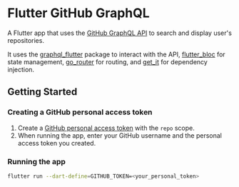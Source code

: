# Flutter GitHub GraphQL

A Flutter app that uses the [GitHub GraphQL API](https://developer.github.com/v4/) to search and display user's repositories.

It uses the [graphql_flutter](https://pub.dev/packages/graphql_flutter) package to interact with the API, [flutter_bloc](https://pub.dev/packages/flutter_bloc) for state management, [go_router](https://pub.dev/packages/go_router) for routing, and [get_it](https://pub.dev/packages/get_it) for dependency injection.

## Getting Started

### Creating a GitHub personal access token
1. Create a [GitHub personal access token](https://docs.github.com/en/github/authenticating-to-github/creating-a-personal-access-token) with the `repo` scope.
2. When running the app, enter your GitHub username and the personal access token you created.

### Running the app

```bash
flutter run --dart-define=GITHUB_TOKEN=<your_personal_token>
```
